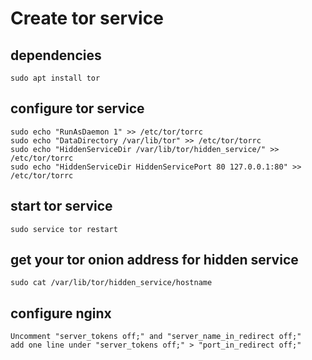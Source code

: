 # Create tor service

## dependencies
```
sudo apt install tor
```

## configure tor service
```
sudo echo "RunAsDaemon 1" >> /etc/tor/torrc
sudo echo "DataDirectory /var/lib/tor" >> /etc/tor/torrc
sudo echo "HiddenServiceDir /var/lib/tor/hidden_service/" >> /etc/tor/torrc
sudo echo "HiddenServiceDir HiddenServicePort 80 127.0.0.1:80" >> /etc/tor/torrc
```

## start tor service
```
sudo service tor restart
```

## get your tor onion address for hidden service
```
sudo cat /var/lib/tor/hidden_service/hostname
```

## configure nginx
```
Uncomment "server_tokens off;" and "server_name_in_redirect off;"
add one line under "server_tokens off;" > "port_in_redirect off;"
```
